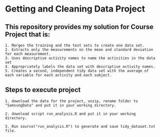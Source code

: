 # Getting and Cleaning Data Project

## This repository provides my solution for Course Project that is:
    1. Merges the training and the test sets to create one data set.
    2. Extracts only the measurements on the mean and standard deviation for each measurement.
    3. Uses descriptive activity names to name the activities in the data set
    4. Appropriately labels the data set with descriptive activity names.
    5. Creates a second, independent tidy data set with the average of each variable for each activity and each subject.

## Steps to execute project
    1. download the data for the project, unzip, rename folder to "SamsungData" and put it in your working directory.

    2. download script run_analysis.R and put it in your working directory.
    
    3. Run source("run_analysis.R") to generate and save tidy_dataset.txt file.
